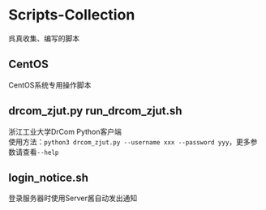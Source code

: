 # Scripts-Collection

呉真收集、编写的脚本

## CentOS

CentOS系统专用操作脚本

## drcom_zjut.py run_drcom_zjut.sh

浙江工业大学DrCom Python客户端  
使用方法：`python3 drcom_zjut.py --username xxx --password yyy`，更多参数请查看`--help`  

## login_notice.sh

登录服务器时使用Server酱自动发出通知
